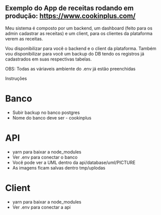 ## Exemplo do App de receitas rodando em produção: https://www.cookinplus.com/

Meu sistema é composto por um backend, um dashboard (feito para os admin cadastrar as receitas)
e um client, para os clientes da plataforma verem as receitas.

Vou disponibilizar para você o backend e o client da plataforma. Também vou disponibilizar para você
um backup do DB tendo os registros já cadastrados em suas respectivas tabelas.

OBS: Todas as váriaveis ambiente do .env já estão preenchidas


Instruções

# Banco
<ul>
  <li>Subir backup no banco postgres</li>
  <li>Nome do banco deve ser - cookinplus</li>
</ul>

# API
<ul>
  <li>yarn para baixar a node_modules</li>
  <li>Ver .env para conectar o banco</li>
  <li>Você pode ver a UML dentro da api/database/uml/PICTURE</li>
  <li>As imagens ficam salvas dentro tmp/uplodas</li>
</ul>

# Client
<ul>
  <li>yarn para baixar a node_modules</li>
  <li>Ver .env para conectar a api</li>
</ul>